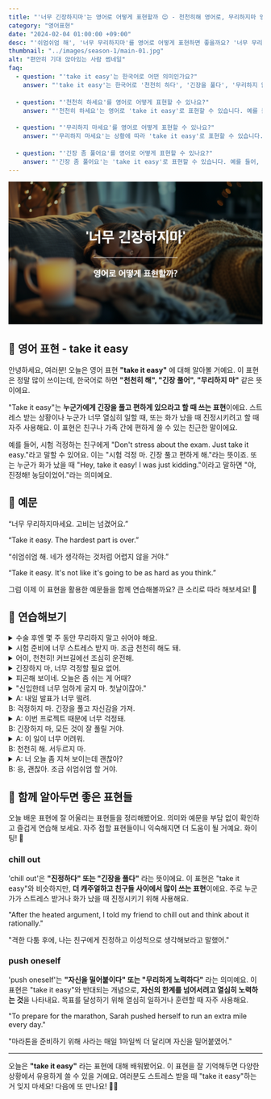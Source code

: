 ```yaml
---
title: "'너무 긴장하지마'는 영어로 어떻게 표현할까 😌 - 천천히해 영어로, 무리하지마 영어로"
category: "영어표현"
date: "2024-02-04 01:00:00 +09:00"
desc: "'쉬엄쉬엄 해', '너무 무리하지마'를 영어로 어떻게 표현하면 좋을까요? '너무 무리하지 마세요. 고비는 넘겼어요.', '쉬엄쉬엄 해. 네가 생각하는 것처럼 어렵지 않을 거야.' 등을 영어로 표현하는 법을 배워봅시다."
thumbnail: "../images/season-1/main-01.jpg"
alt: "편안히 기대 앉아있는 사람 썸네일"
faq:
  - question: "'take it easy'는 한국어로 어떤 의미인가요?"
    answer: "'take it easy'는 한국어로 '천천히 하다', '긴장을 풀다', '무리하지 않다' 등의 의미를 가집니다. 이 표현은 누군가에게 스트레스를 덜 받거나 더 편하게 행동하라고 조언할 때 사용됩니다."

  - question: "'천천히 하세요'를 영어로 어떻게 표현할 수 있나요?"
    answer: "'천천히 하세요'는 영어로 'take it easy'로 표현할 수 있습니다. 예를 들어, '일할 때 천천히 하세요'는 'Take it easy when you're working'으로 말할 수 있습니다."

  - question: "'무리하지 마세요'를 영어로 어떻게 표현할 수 있나요?"
    answer: "'무리하지 마세요'는 상황에 따라 'take it easy'로 표현할 수 있습니다. 예를 들어, '수술 후에는 무리하지 마세요'는 'After your surgery, remember to take it easy'로 말할 수 있습니다."

  - question: "'긴장 좀 풀어요'를 영어로 어떻게 표현할 수 있나요?"
    answer: "'긴장 좀 풀어요'는 'take it easy'로 표현할 수 있습니다. 예를 들어, '시험 전에 긴장 좀 풀어요'는 'Take it easy before the exam'으로 말할 수 있습니다."
---
```


![너무 긴장하지마 영어표현](../images/season-1/main-01.jpg)

## 🌟 영어 표현 - take it easy

안녕하세요, 여러분! 오늘은 영어 표현 **"take it easy"** 에 대해 알아볼 거예요. 이 표현은 정말 많이 쓰이는데, 한국어로 하면 **"천천히 해", "긴장 풀어", "무리하지 마"** 같은 뜻이에요.

"Take it easy"는 **누군가에게 긴장을 풀고 편하게 있으라고 할 때 쓰는 표현**이에요. 스트레스 받는 상황이나 누군가 너무 열심히 일할 때, 또는 화가 났을 때 진정시키려고 할 때 자주 사용해요. 이 표현은 친구나 가족 간에 편하게 쓸 수 있는 친근한 말이에요.

예를 들어, 시험 걱정하는 친구에게 "Don't stress about the exam. Just take it easy."라고 말할 수 있어요. 이는 "시험 걱정 마. 긴장 풀고 편하게 해."라는 뜻이죠. 또는 누군가 화가 났을 때 "Hey, take it easy! I was just kidding."이라고 말하면 "야, 진정해! 농담이었어."라는 의미예요.

<script async src="https://pagead2.googlesyndication.com/pagead/js/adsbygoogle.js?client=ca-pub-1465612013356152"
     crossorigin="anonymous"></script>
<!-- engple-horizontal-ad -->

<ins class="adsbygoogle"
     style="display:block"
     data-ad-client="ca-pub-1465612013356152"
     data-ad-slot="2106896038"
     data-ad-format="auto"
     data-full-width-responsive="true"></ins>

<script>
     (adsbygoogle = window.adsbygoogle || []).push({});
</script>

## 📖 예문

“너무 무리하지마세요. 고비는 넘겼어요.”

“Take it easy. The hardest part is over.”

“쉬엄쉬엄 해. 네가 생각하는 것처럼 어렵지 않을 거야.”

“Take it easy. It's not like it's going to be as hard as you think.”

그럼 이제 이 표현을 활용한 예문들을 함께 연습해볼까요? 큰 소리로 따라 해보세요! 🎉

## 💬 연습해보기

<details>
<summary>수술 후엔 몇 주 동안 무리하지 말고 쉬어야 해요.</summary>
<span>After your surgery, remember to take it easy for a few weeks.</span>
</details>

<details>
  <summary>시험 준비에 너무 스트레스 받지 마. 조금 천천히 해도 돼.</summary>
  <span>Don't stress too much about the exam prep. You can take it easy a bit.</span>
</details>

<details>
<summary>어이, 천천히! 커브길에선 조심히 운전해.</summary>
<span>Whoa, slow down! Take it easy on those curves.</span>
</details>

<details>
 <summary>긴장하지 마, 너무 걱정할 필요 없어.</summary>
  <span>Just take it easy, there's no need to worry too much.</span>
</details>

<details>
<summary>피곤해 보이네. 오늘은 좀 쉬는 게 어때?</summary>
<span>You look exhausted. Why don't you take it easy for the rest of the day?</span>
</details>

<details>
<summary>"신입한테 너무 엄하게 굴지 마. 첫날이잖아."</summary>
<span>"Take it easy on the new guy. It's his first day, after all."</span>
</details>

<details>
  <summary>A: 내일 발표가 너무 떨려.<br>
  B: 걱정하지 마. 긴장을 풀고 자신감을 가져.
  </summary>
  <span>
  A: I'm so <a href="/blog/in-english/115.nervous/">nervous</a> about the presentation tomorrow.<br>
  B: Don't worry. Just take it easy and be confident.
  </span>
</details>

<details>
  <summary>A: 이번 프로젝트 때문에 너무 걱정돼.<br>
  B: 긴장하지 마, 모든 것이 잘 풀릴 거야.
  </summary>
  <span>
  A: I'm so worried about this project.<br>
  B: Take it easy, everything is going to work out.
  </span>
</details>

<details>
  <summary>A: 이 일이 너무 어려워.<br>
  B: 천천히 해. 서두르지 마.
  </summary>
  <span>
  A: This task is too difficult.<br>
  B: Take it easy. Don't rush.
  </span>
</details>

<details>
  <summary>A: 너 오늘 좀 지쳐 보이는데 괜찮아?<br>
  B: 응, 괜찮아. 조금 쉬엄쉬엄 할 거야.
  </summary>
  <span>
  A: You look a bit tired today, are you okay?<br>
  B: Yes, I'm fine. I'll just take it easy for a bit.
  </span>
</details>

## 🤝 함께 알아두면 좋은 표현들

오늘 배운 표현에 잘 어울리는 표현들을 정리해봤어요. 의미와 예문을 부담 없이 확인하고 즐겁게 연습해 보세요. 자주 접할 표현들이니 익숙해지면 더 도움이 될 거예요. 화이팅! 🌼

### chill out

'chill out'은 **"진정하다" 또는 "긴장을 풀다"** 라는 뜻이에요. 이 표현은 "take it easy"와 비슷하지만, **더 캐주얼하고 친구들 사이에서 많이 쓰는 표현**이에요. 주로 누군가가 스트레스 받거나 화가 났을 때 진정시키기 위해 사용해요.

"After the heated argument, I told my friend to chill out and think about it rationally."

"격한 다툼 후에, 나는 친구에게 진정하고 이성적으로 생각해보라고 말했어."

### push oneself

'push oneself'는 **"자신을 밀어붙이다" 또는 "무리하게 노력하다"** 라는 의미예요. 이 표현은 "take it easy"와 반대되는 개념으로, **자신의 한계를 넘어서려고 열심히 노력하는 것**을 나타내요. 목표를 달성하기 위해 열심히 일하거나 훈련할 때 자주 사용해요.

"To prepare for the marathon, Sarah pushed herself to run an extra mile every day."

"마라톤을 준비하기 위해 사라는 매일 1마일씩 더 달리며 자신을 밀어붙였어."

---

오늘은 **"take it easy"** 라는 표현에 대해 배워봤어요. 이 표현을 잘 기억해두면 다양한 상황에서 유용하게 쓸 수 있을 거예요. 여러분도 스트레스 받을 때 "take it easy"하는 거 잊지 마세요! 다음에 또 만나요! 👋😊

